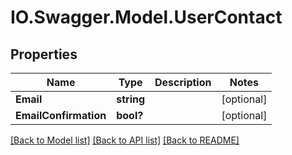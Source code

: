 # IO.Swagger.Model.UserContact
## Properties

Name | Type | Description | Notes
------------ | ------------- | ------------- | -------------
**Email** | **string** |  | [optional] 
**EmailConfirmation** | **bool?** |  | [optional] 

[[Back to Model list]](../README.md#documentation-for-models) [[Back to API list]](../README.md#documentation-for-api-endpoints) [[Back to README]](../README.md)

